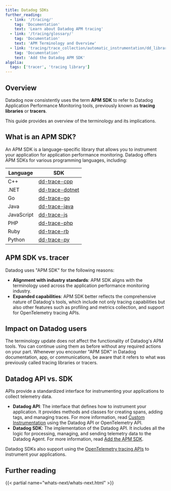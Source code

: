 ```yaml
---
title: Datadog SDKs
further_reading:
  - link: '/tracing/'
    tag: 'Documentation'
    text: 'Learn about Datadog APM tracing'
  - link: '/tracing/glossary/'
    tag: 'Documentation'
    text: 'APM Terminology and Overview'
  - link: 'tracing/trace_collection/automatic_instrumentation/dd_libraries/'
    tag: 'Documentation'
    text: 'Add the Datadog APM SDK'
algolia:
  tags: ['tracer', 'tracing library']
---
```


## Overview

Datadog now consistently uses the term **APM SDK** to refer to Datadog Application Performance Monitoring tools, previously known as **tracing libraries** or **tracers**.

This guide provides an overview of the terminology and its implications.

## What is an APM SDK?

An APM SDK is a language-specific library that allows you to instrument your application for application performance monitoring. Datadog offers APM SDKs for various programming languages, including:

| Language   | SDK                  |
|------------|----------------------|
| C++        | [dd-trace-cpp][1]    |
| .NET       | [dd-trace-dotnet][2] |
| Go         | [dd-trace-go][3]     |
| Java       | [dd-trace-java][4]   |
| JavaScript | [dd-trace-js][5]     |
| PHP        | [dd-trace-php][6]    |
| Ruby       | [dd-trace-rb][7]     |
| Python     | [dd-trace-py][8]     |



## APM SDK vs. tracer

Datadog uses "APM SDK" for the following reasons:

- **Alignment with industry standards**: APM SDK aligns with the terminology used across the application performance monitoring industry.
- **Expanded capabilities**: APM SDK better reflects the comprehensive nature of Datadog's tools, which include not only tracing capabilities but also other features such as profiling and metrics collection, and support for OpenTelemetry tracing APIs.

## Impact on Datadog users

The terminology update does not affect the functionality of Datadog's APM tools. You can continue using them as before without any required actions on your part. Whenever you encounter "APM SDK" in Datadog documentation, app, or communications, be aware that it refers to what was previously called tracing libraries or tracers.

## Datadog API vs. SDK

APIs provide a standardized interface for instrumenting your applications to collect telemetry data.

- **Datadog API**: The interface that defines how to instrument your application. It provides methods and classes for creating spans, adding tags, and managing traces. For more information, read [Custom Instrumentation][9] using the Datadog API or OpenTelemetry API.
- **Datadog SDK**: The implementation of the Datadog API. It includes all the logic for processing, managing, and sending telemetry data to the Datadog Agent. For more information, read [Add the APM SDK][10].

<div class="alert alert-info">Datadog SDKs also support using the <a href="/opentelemetry/interoperability/instrumentation_libraries">OpenTelemetry tracing APIs</a> to instrument your applications.</div>

## Further reading

{{< partial name="whats-next/whats-next.html" >}}

[1]: https://github.com/DataDog/dd-trace-cpp
[2]: https://github.com/DataDog/dd-trace-dotnet
[3]: https://github.com/DataDog/dd-trace-go
[4]: https://github.com/DataDog/dd-trace-java
[5]: https://github.com/DataDog/dd-trace-js
[6]: https://github.com/DataDog/dd-trace-php
[7]: https://github.com/DataDog/dd-trace-rb
[8]: https://github.com/DataDog/dd-trace-py
[9]: /tracing/trace_collection/automatic_instrumentation/dd_libraries/
[10]: /tracing/trace_collection/custom_instrumentation/
